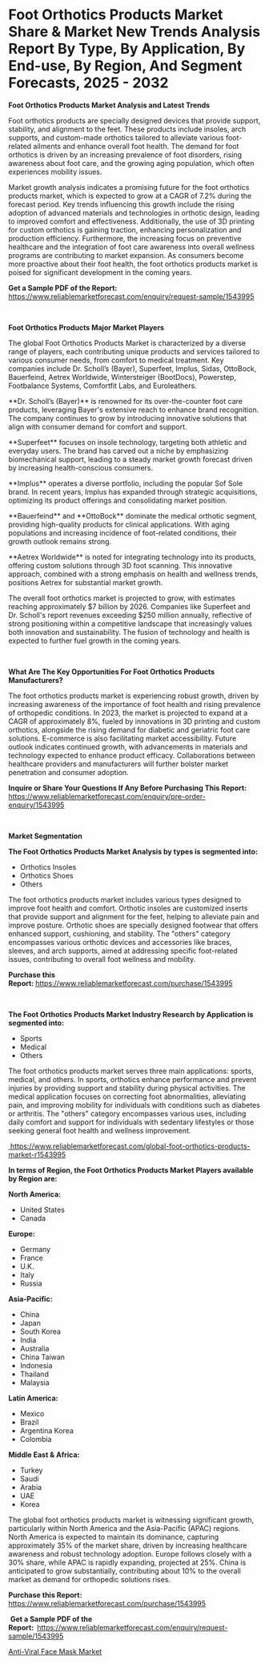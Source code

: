 <p><h1>Foot Orthotics Products Market Share & Market New Trends Analysis Report By Type, By Application, By End-use, By Region, And Segment Forecasts, 2025 - 2032</h1></p><p><strong>Foot Orthotics Products Market Analysis and Latest Trends</strong></p>
<p><p>Foot orthotics products are specially designed devices that provide support, stability, and alignment to the feet. These products include insoles, arch supports, and custom-made orthotics tailored to alleviate various foot-related ailments and enhance overall foot health. The demand for foot orthotics is driven by an increasing prevalence of foot disorders, rising awareness about foot care, and the growing aging population, which often experiences mobility issues.</p><p>Market growth analysis indicates a promising future for the foot orthotics products market, which is expected to grow at a CAGR of 7.2% during the forecast period. Key trends influencing this growth include the rising adoption of advanced materials and technologies in orthotic design, leading to improved comfort and effectiveness. Additionally, the use of 3D printing for custom orthotics is gaining traction, enhancing personalization and production efficiency. Furthermore, the increasing focus on preventive healthcare and the integration of foot care awareness into overall wellness programs are contributing to market expansion. As consumers become more proactive about their foot health, the foot orthotics products market is poised for significant development in the coming years.</p></p>
<p><strong>Get a Sample PDF of the Report:&nbsp;</strong> <a href="https://www.reliablemarketforecast.com/enquiry/request-sample/1543995?utm_campaign=3503&utm_medium=2&utm_source=Github&utm_content=ia&utm_term=05042025&utm_id=foot-orthotics-products">https://www.reliablemarketforecast.com/enquiry/request-sample/1543995</a></p>
<p>&nbsp;</p>
<p><strong>Foot Orthotics Products Major Market Players</strong></p>
<p><p>The global Foot Orthotics Products Market is characterized by a diverse range of players, each contributing unique products and services tailored to various consumer needs, from comfort to medical treatment. Key companies include Dr. Scholl’s (Bayer), Superfeet, Implus, Sidas, OttoBock, Bauerfeind, Aetrex Worldwide, Wintersteiger (BootDocs), Powerstep, Footbalance Systems, Comfortfit Labs, and Euroleathers.</p><p>**Dr. Scholl’s (Bayer)** is renowned for its over-the-counter foot care products, leveraging Bayer's extensive reach to enhance brand recognition. The company continues to grow by introducing innovative solutions that align with consumer demand for comfort and support.</p><p>**Superfeet** focuses on insole technology, targeting both athletic and everyday users. The brand has carved out a niche by emphasizing biomechanical support, leading to a steady market growth forecast driven by increasing health-conscious consumers.</p><p>**Implus** operates a diverse portfolio, including the popular Sof Sole brand. In recent years, Implus has expanded through strategic acquisitions, optimizing its product offerings and consolidating market position.</p><p>**Bauerfeind** and **OttoBock** dominate the medical orthotic segment, providing high-quality products for clinical applications. With aging populations and increasing incidence of foot-related conditions, their growth outlook remains strong.</p><p>**Aetrex Worldwide** is noted for integrating technology into its products, offering custom solutions through 3D foot scanning. This innovative approach, combined with a strong emphasis on health and wellness trends, positions Aetrex for substantial market growth.</p><p>The overall foot orthotics market is projected to grow, with estimates reaching approximately $7 billion by 2026. Companies like Superfeet and Dr. Scholl's report revenues exceeding $250 million annually, reflective of strong positioning within a competitive landscape that increasingly values both innovation and sustainability. The fusion of technology and health is expected to further fuel growth in the coming years.</p></p>
<p>&nbsp;</p>
<p><strong>What Are The Key Opportunities For Foot Orthotics Products Manufacturers?</strong></p>
<p><p>The foot orthotics products market is experiencing robust growth, driven by increasing awareness of the importance of foot health and rising prevalence of orthopedic conditions. In 2023, the market is projected to expand at a CAGR of approximately 8%, fueled by innovations in 3D printing and custom orthotics, alongside the rising demand for diabetic and geriatric foot care solutions. E-commerce is also facilitating market accessibility. Future outlook indicates continued growth, with advancements in materials and technology expected to enhance product efficacy. Collaborations between healthcare providers and manufacturers will further bolster market penetration and consumer adoption.</p></p>
<p><strong>Inquire or Share Your Questions If Any Before Purchasing This Report:</strong> <a href="https://www.reliablemarketforecast.com/enquiry/pre-order-enquiry/1543995?utm_campaign=3503&utm_medium=2&utm_source=Github&utm_content=ia&utm_term=05042025&utm_id=foot-orthotics-products">https://www.reliablemarketforecast.com/enquiry/pre-order-enquiry/1543995</a></p>
<p>&nbsp;</p>
<p><strong>Market Segmentation</strong></p>
<p><strong>The Foot Orthotics Products Market Analysis by types is segmented into:</strong></p>
<p><ul><li>Orthotics Insoles</li><li>Orthotics Shoes</li><li>Others</li></ul></p>
<p><p>The foot orthotics products market includes various types designed to improve foot health and comfort. Orthotic insoles are customized inserts that provide support and alignment for the feet, helping to alleviate pain and improve posture. Orthotic shoes are specially designed footwear that offers enhanced support, cushioning, and stability. The "others" category encompasses various orthotic devices and accessories like braces, sleeves, and arch supports, aimed at addressing specific foot-related issues, contributing to overall foot wellness and mobility.</p></p>
<p><strong>Purchase this Report:&nbsp;</strong><a href="https://www.reliablemarketforecast.com/purchase/1543995?utm_campaign=3503&utm_medium=2&utm_source=Github&utm_content=ia&utm_term=05042025&utm_id=foot-orthotics-products">https://www.reliablemarketforecast.com/purchase/1543995</a></p>
<p>&nbsp;</p>
<p><strong>The Foot Orthotics Products Market Industry Research by Application is segmented into:</strong></p>
<p><ul><li>Sports</li><li>Medical</li><li>Others</li></ul></p>
<p><p>The foot orthotics products market serves three main applications: sports, medical, and others. In sports, orthotics enhance performance and prevent injuries by providing support and stability during physical activities. The medical application focuses on correcting foot abnormalities, alleviating pain, and improving mobility for individuals with conditions such as diabetes or arthritis. The "others" category encompasses various uses, including daily comfort and support for individuals with sedentary lifestyles or those seeking general foot health and wellness improvement.</p></p>
<p><a href="https://www.reliablemarketforecast.com/global-foot-orthotics-products-market-r1543995?utm_campaign=3503&utm_medium=2&utm_source=Github&utm_content=ia&utm_term=05042025&utm_id=foot-orthotics-products">&nbsp;https://www.reliablemarketforecast.com/global-foot-orthotics-products-market-r1543995</a></p>
<p><strong>In terms of Region, the Foot Orthotics Products Market Players available by Region are:</strong></p>
<p>
    <p> <strong> North America: </strong>
        <ul>
            <li>United States</li>
            <li>Canada</li>
        </ul>
        </p> 
    <p> <strong> Europe: </strong>
        <ul>
            <li>Germany</li>
            <li>France</li>
            <li>U.K.</li>
            <li>Italy</li>
            <li>Russia</li>
        </ul>
        </p> 
    <p> <strong> Asia-Pacific: </strong>
        <ul>
            <li>China</li>
            <li>Japan</li>
            <li>South Korea</li>
            <li>India</li>
            <li>Australia</li>
            <li>China Taiwan</li>
            <li>Indonesia</li>
            <li>Thailand</li>
            <li>Malaysia</li>
        </ul>
        </p> 
    <p> <strong> Latin America: </strong>
        <ul>
            <li>Mexico</li>
            <li>Brazil</li>
            <li>Argentina Korea</li>
            <li>Colombia</li>
        </ul>
        </p> 
    <p> <strong> Middle East & Africa: </strong>
        <ul>
            <li>Turkey</li>
            <li>Saudi</li>
            <li>Arabia</li>
            <li>UAE</li>
            <li>Korea</li>
        </ul>
    </p>
    </p>
<p><p>The global foot orthotics products market is witnessing significant growth, particularly within North America and the Asia-Pacific (APAC) regions. North America is expected to maintain its dominance, capturing approximately 35% of the market share, driven by increasing healthcare awareness and robust technology adoption. Europe follows closely with a 30% share, while APAC is rapidly expanding, projected at 25%. China is anticipated to grow substantially, contributing about 10% to the overall market as demand for orthopedic solutions rises.</p></p>
<p><strong>Purchase this Report: </strong><a href="https://www.reliablemarketforecast.com/purchase/1543995?utm_campaign=3503&utm_medium=2&utm_source=Github&utm_content=ia&utm_term=05042025&utm_id=foot-orthotics-products">https://www.reliablemarketforecast.com/purchase/1543995</a></p>
<p>&nbsp;<strong>Get a Sample PDF of the Report:&nbsp;&nbsp;</strong><a href="https://www.reliablemarketforecast.com/enquiry/request-sample/1543995?utm_campaign=3503&utm_medium=2&utm_source=Github&utm_content=ia&utm_term=05042025&utm_id=foot-orthotics-products">https://www.reliablemarketforecast.com/enquiry/request-sample/1543995</a></p>
<p><strong></strong></p>
<p><p><a href="https://github.com/azorrotutus/Market-Research-Report-List-1/blob/main/anti-viral-face-mask-market.md?utm_campaign=3503&utm_medium=2&utm_source=Github&utm_content=ia&utm_term=05042025&utm_id=foot-orthotics-products">Anti-Viral Face Mask Market</a></p></p>